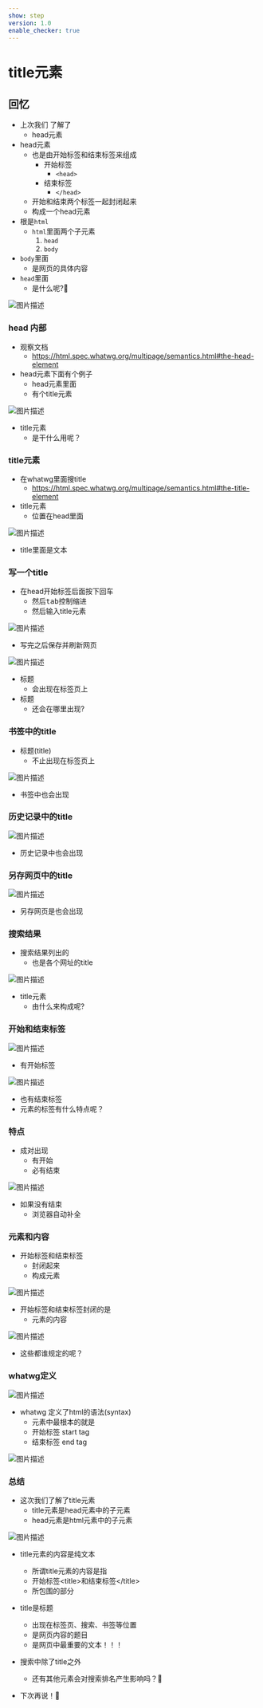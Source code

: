 ```yaml
---
show: step
version: 1.0
enable_checker: true
---
```


# title元素

## 回忆

- 上次我们 了解了
	- head元素
- head元素
	- 也是由开始标签和结束标签来组成
		- 开始标签
			- `<head>`
		- 结束标签 
			- `</head>` 
	- 开始和结束两个标签一起封闭起来
	- 构成一个head元素
- 根是`html`
	- `html`里面两个子元素
		1. `head`
		2. `body`
- `body`里面
	- 是网页的具体内容
- `head`里面
	- 是什么呢?🤔

![图片描述](https://doc.shiyanlou.com/courses/uid1190679-20221206-1670320477048)


### head 内部

- 观察文档	
	- https://html.spec.whatwg.org/multipage/semantics.html#the-head-element
- head元素下面有个例子
	- head元素里面
	- 有个title元素

![图片描述](https://doc.shiyanlou.com/courses/uid1190679-20220908-1662628004291)

- title元素
	- 是干什么用呢？

### title元素

- 在whatwg里面搜title
	- https://html.spec.whatwg.org/multipage/semantics.html#the-title-element
- title元素
	- 位置在head里面

![图片描述](https://doc.shiyanlou.com/courses/uid1190679-20221206-1670322091068)

- title里面是文本

### 写一个title

- 在head开始标签后面按下回车
	- 然后<kbd>tab</kbd>控制缩进
	- 然后输入title元素

![图片描述](https://doc.shiyanlou.com/courses/uid1190679-20240627-1719454035043)

- 写完之后保存并刷新网页

![图片描述](https://doc.shiyanlou.com/courses/uid1190679-20221120-1668936842186)

- 标题 
	- 会出现在标签页上
- 标题 
	- 还会在哪里出现?

### 书签中的title

- 标题(title)
	- 不止出现在标签页上

![图片描述](https://doc.shiyanlou.com/courses/uid1190679-20221206-1670322694119)

- 书签中也会出现

### 历史记录中的title

![图片描述](https://doc.shiyanlou.com/courses/uid1190679-20221206-1670322728502)

- 历史记录中也会出现

### 另存网页中的title

![图片描述](https://doc.shiyanlou.com/courses/uid1190679-20221206-1670322777937)

- 另存网页是也会出现

### 搜索结果

- 搜索结果列出的
	- 也是各个网址的title

![图片描述](https://doc.shiyanlou.com/courses/uid1190679-20221206-1670323990143)

- title元素
	- 由什么来构成呢?

### 开始和结束标签

![图片描述](https://doc.shiyanlou.com/courses/uid1190679-20221120-1668949253939)

- 有开始标签

![图片描述](https://doc.shiyanlou.com/courses/uid1190679-20221120-1668949262433)

- 也有结束标签
- 元素的标签有什么特点呢？

### 特点

- 成对出现
	- 有开始
	- 必有结束

![图片描述](https://doc.shiyanlou.com/courses/uid1190679-20220908-1662631226384)

- 如果没有结束
	- 浏览器自动补全

### 元素和内容

- 开始标签和结束标签
	- 封闭起来
	- 构成元素

![图片描述](https://doc.shiyanlou.com/courses/uid1190679-20221120-1668949165870)

- 开始标签和结束标签封闭的是
	- 元素的内容

![图片描述](https://doc.shiyanlou.com/courses/uid1190679-20221120-1668949175334)

- 这些都谁规定的呢？

### whatwg定义

![图片描述](https://doc.shiyanlou.com/courses/uid1190679-20221206-1670324150324)

- whatwg 定义了html的语法(syntax)
	- 元素中最根本的就是
	- 开始标签 start tag
	- 结束标签 end tag

![图片描述](https://doc.shiyanlou.com/courses/uid1190679-20221124-1669284344846)


### 总结 

- 这次我们了解了title元素
	- title元素是head元素中的子元素
	- head元素是html元素中的子元素

![图片描述](https://doc.shiyanlou.com/courses/uid1190679-20221120-1668937067663)

- title元素的内容是纯文本	
	- 所谓title元素的内容是指	
	- 开始标签\<title>和结束标签\</title>
	- 所包围的部分
- title是标题
	- 出现在标签页、搜索、书签等位置
	- 是网页内容的题目
	- 是网页中最重要的文本！！！

- 搜索中除了title之外
	- 还有其他元素会对搜索排名产生影响吗？🤔
- 下次再说！👋


